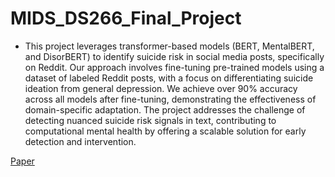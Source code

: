 # MIDS_DS266_Final_Project

- This project leverages transformer-based models (BERT, MentalBERT, and DisorBERT) to identify suicide risk in social media posts, specifically on Reddit. Our approach involves fine-tuning pre-trained models using a dataset of labeled Reddit posts, with a focus on differentiating suicide ideation from general depression. We achieve over 90% accuracy across all models after fine-tuning, demonstrating the effectiveness of domain-specific adaptation. The project addresses the challenge of detecting nuanced suicide risk signals in text, contributing to computational mental health by offering a scalable solution for early detection and intervention.

[Paper](https://github.com/branndon2marion/MIDS_DS266_Final_Project/blob/main/W266_Final_Project___Main.pdf)
